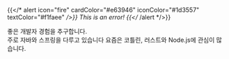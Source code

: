 {{</* alert icon="fire" cardColor="#e63946" iconColor="#1d3557" textColor="#f1faee" */>}}
This is an error!
{{</* /alert */>}}


좋은 개발자 경험을 추구합니다.  
주로 자바와 스프링을 다루고 있습니다 요즘은 코틀린, 러스트와 Node.js에 관심이 많습니다.